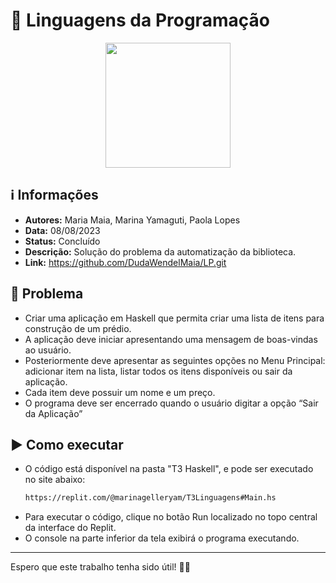 # 🔎 Linguagens da Programação

<div align="center"> 
<img width="200" height="200" src="https://media.tenor.com/mqvLadAFFtMAAAAi/thinking-about-question-mark.gif">
</div>

## ℹ️ Informações

- **Autores:** Maria Maia, Marina Yamaguti, Paola Lopes
- **Data:** 08/08/2023
- **Status:** Concluído
- **Descrição:** Solução do problema da automatização da biblioteca.
- **Link:** https://github.com/DudaWendelMaia/LP.git

## 🎯 Problema

- Criar uma aplicação em Haskell que permita criar uma lista de itens para construção de um
prédio.
- A aplicação deve iniciar apresentando uma mensagem de boas-vindas ao usuário.
- Posteriormente deve apresentar as seguintes opções no Menu Principal: adicionar item na
lista, listar todos os itens disponíveis ou sair da aplicação.
- Cada item deve possuir um nome e um preço.
- O programa deve ser encerrado quando o usuário digitar a opção “Sair da Aplicação” 

## ▶️ Como executar

- O código está disponível na pasta "T3 Haskell", e pode ser executado no site abaixo:
  ```sh
  https://replit.com/@marinagelleryam/T3Linguagens#Main.hs
  ```
- Para executar o código, clique no botão Run localizado no topo central da interface do Replit.
- O console na parte inferior da tela exibirá o programa executando.

---

Espero que este trabalho tenha sido útil! 🚀🌟
